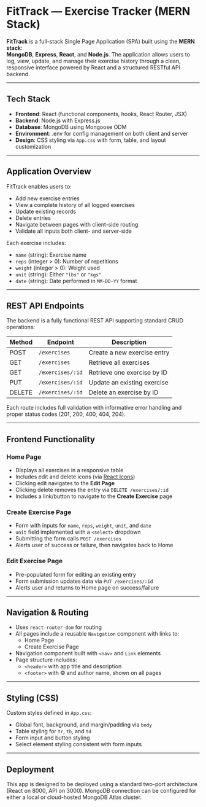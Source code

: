 # FitTrack — Exercise Tracker (MERN Stack)

**FitTrack** is a full-stack Single Page Application (SPA) built using the **MERN stack**:  
**MongoDB**, **Express**, **React**, and **Node.js**. The application allows users to log, view, update, and manage their exercise history through a clean, responsive interface powered by React and a structured RESTful API backend.

---

## Tech Stack

- **Frontend**: React (functional components, hooks, React Router, JSX)
- **Backend**: Node.js with Express.js
- **Database**: MongoDB using Mongoose ODM
- **Environment**: .env for config management on both client and server
- **Design**: CSS styling via `App.css` with form, table, and layout customization

---

## Application Overview

FitTrack enables users to:

- Add new exercise entries
- View a complete history of all logged exercises
- Update existing records
- Delete entries
- Navigate between pages with client-side routing
- Validate all inputs both client- and server-side

Each exercise includes:

- `name` (string): Exercise name  
- `reps` (integer > 0): Number of repetitions  
- `weight` (integer > 0): Weight used  
- `unit` (string): Either `"lbs"` or `"kgs"`  
- `date` (string): Date performed in `MM-DD-YY` format  

---

## REST API Endpoints

The backend is a fully functional REST API supporting standard CRUD operations:

| Method | Endpoint               | Description                         |
|--------|------------------------|-------------------------------------|
| POST   | `/exercises`           | Create a new exercise entry         |
| GET    | `/exercises`           | Retrieve all exercises              |
| GET    | `/exercises/:id`       | Retrieve one exercise by ID         |
| PUT    | `/exercises/:id`       | Update an existing exercise         |
| DELETE | `/exercises/:id`       | Delete an exercise by ID            |

Each route includes full validation with informative error handling and proper status codes (201, 200, 400, 404, 204).

---

##  Frontend Functionality

### Home Page

- Displays all exercises in a responsive table
- Includes edit and delete icons (via [React Icons](https://react-icons.github.io/react-icons/))
- Clicking edit navigates to the **Edit Page**
- Clicking delete removes the entry via `DELETE /exercises/:id`
- Includes a link/button to navigate to the **Create Exercise** page

### Create Exercise Page

- Form with inputs for `name`, `reps`, `weight`, `unit`, and `date`
- `unit` field implemented with a `<select>` dropdown
- Submitting the form calls `POST /exercises`
- Alerts user of success or failure, then navigates back to Home

### Edit Exercise Page

- Pre-populated form for editing an existing entry
- Form submission updates data via `PUT /exercises/:id`
- Alerts user and returns to Home page on success/failure

---

## Navigation & Routing

- Uses `react-router-dom` for routing
- All pages include a reusable `Navigation` component with links to:
  - Home Page
  - Create Exercise Page
- Navigation component built with `<nav>` and `Link` elements
- Page structure includes:
  - `<header>` with app title and description
  - `<footer>` with © and author name, shown on all pages

---

## Styling (CSS)

Custom styles defined in `App.css`:

- Global font, background, and margin/padding via `body`
- Table styling for `tr`, `th`, and `td`
- Form input and button styling
- Select element styling consistent with form inputs

---

## Deployment
This app is designed to be deployed using a standard two-port architecture (React on 8000, API on 3000). MongoDB connection can be configured for either a local or cloud-hosted MongoDB Atlas cluster.
